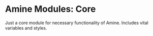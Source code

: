 # Amine Modules: Core

Just a core module for necessary functionality of Amine. Includes vital variables and styles.
